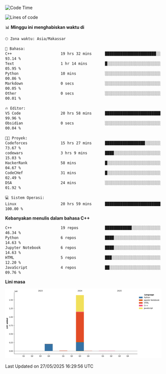 <!--START_SECTION:waka-->
![Code Time](http://img.shields.io/badge/Code%20Time-239%20hrs%2040%20mins-blue)

![Lines of code](https://img.shields.io/badge/Sejak%20Hello%20World%20aku%20telah%20menulis-1.9%20million%20baris%20kode-blue)

📊 **Minggu ini menghabiskan waktu di** 

```text
🕑︎ Zona waktu: Asia/Makassar

💬 Bahasa: 
C++                      19 hrs 32 mins      ███████████████████████░░   93.14 % 
Text                     1 hr 14 mins        █░░░░░░░░░░░░░░░░░░░░░░░░   05.95 % 
Python                   10 mins             ░░░░░░░░░░░░░░░░░░░░░░░░░   00.86 % 
Markdown                 0 secs              ░░░░░░░░░░░░░░░░░░░░░░░░░   00.05 % 
Other                    0 secs              ░░░░░░░░░░░░░░░░░░░░░░░░░   00.01 % 

🔥 Editor: 
VS Code                  20 hrs 58 mins      █████████████████████████   99.96 % 
Obsidian                 0 secs              ░░░░░░░░░░░░░░░░░░░░░░░░░   00.04 % 

🐱‍💻 Proyek: 
Codeforces               15 hrs 27 mins      ██████████████████░░░░░░░   73.67 % 
codewars                 3 hrs 9 mins        ████░░░░░░░░░░░░░░░░░░░░░   15.03 % 
HackerRank               58 mins             █░░░░░░░░░░░░░░░░░░░░░░░░   04.67 % 
CodeCHef                 31 mins             █░░░░░░░░░░░░░░░░░░░░░░░░   02.49 % 
DSA                      24 mins             ░░░░░░░░░░░░░░░░░░░░░░░░░   01.92 % 

💻 Sistem Operasi: 
Linux                    20 hrs 59 mins      █████████████████████████   100.00 % 
```

**Kebanyakan menulis dalam bahasa C++** 

```text
C++                      19 repos            ████████████░░░░░░░░░░░░░   46.34 % 
Python                   6 repos             ████░░░░░░░░░░░░░░░░░░░░░   14.63 % 
Jupyter Notebook         6 repos             ████░░░░░░░░░░░░░░░░░░░░░   14.63 % 
HTML                     5 repos             ███░░░░░░░░░░░░░░░░░░░░░░   12.20 % 
JavaScript               4 repos             ██░░░░░░░░░░░░░░░░░░░░░░░   09.76 % 
```



**Lini masa**

![Lines of Code chart](https://raw.githubusercontent.com/yusuf601/yusuf601/main/assets/bar_graph.png)


 Last Updated on 27/05/2025 16:29:56 UTC
<!--END_SECTION:waka-->
